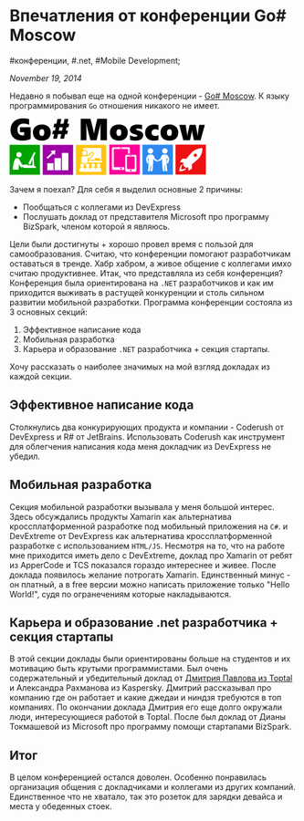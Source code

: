 # Впечатления от конференции Go# Moscow

#конференции, #.net, #Mobile Development;

_November 19, 2014_

Недавно я побывал еще на одной конференции - [Go# Moscow](http://www.gosharp.ru/). К языку программирования ```Go``` отношения никакого не имеет.

![GoSharp Logo](/images/screenshots/gosharp_logo.png)


Зачем я поехал? Для себя я выделил основные 2 причины:

* Пообщаться с коллегами из DevExpress
* Послушать доклад от представителя Microsoft про программу BizSpark, членом которой я являюсь.

Цели были достигнуты + хорошо провел время с пользой для самообразования. Считаю, что конференции помогают разработчикам оставаться в тренде. Хабр хабром, а живое общение с коллегами имхо считаю продуктивнее. 
Итак, что представляла из себя конференция? Конференция была ориентирована на ```.NET```  разработчиков и как им приходится выживать в растущей конкуренции и столь сильном развитии мобильной разработки. Программа конференции состояла из 3 основных секций:

1. Эффективное написание кода
2. Мобильная разработка
3. Карьера и образование ```.NET``` разработчика + секция стартапы.

Хочу рассказать о наиболее значимых на мой взгляд докладах из каждой секции.

## Эффективное написание кода
Столкнулись два конкурирующих продукта и компании - Сoderush от DevExpress и R# от JetBrains. Использовать Сoderush как инструмент для облегчения написания кода меня докладчик из DevExpress не убедил.

## Мобильная разработка
Секция мобильной разработки вызывала у меня большой интерес. Здесь обсуждались продукты Xamarin как альтернатива кроссплатформенной разработке под мобильный приложения на ```C#```. и DevExtreme от DevExpress как альтернатива кроссплатформенной разработке с использованием ```HTML/JS```. Несмотря на то, что на работе мне приходится иметь дело с DevExtreme, доклад про Xamarin от ребят из ApperCode и TCS показался гораздо интереснее и живее. После доклада появилось желание потрогать Xamarin. Единственный минус - он платный, а в free версии можно написать приложение только "Hello World!", судя по огранечениям которые накладываются.

## Карьера и образование .net разработчика + секция стартапы
В этой секции доклады были ориентированы больше на студентов и их мотивацию быть крутыми программистами. Был очень содержательный и убедительный доклад от [Дмитрия Павлова из Toptal](http://www.toptal.com/resume/dmitry-pavlov) и Александра Рахманова из Kaspersky. Дмитрий рассказывал про компанию где он работает и какие джедаи и ниндзя требуются в топ компаниях. По окончании доклада Дмитрия его еще долго окружали люди, интересующиеся работой в Toptal. После был доклад от Дианы Токмашевой из Microsoft про программу помощи стартапами BizSpark.

## Итог
В целом конференцией остался доволен. Особенно понравилась организация общения с докладчиками и коллегами из других компаний. Единственное что не хватало, так это розеток для зарядки девайса и места у обеденных стоек.